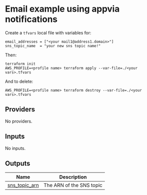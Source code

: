 # Email example using appvia notifications

Create a `tfvars` local file with variables for:
```
email_addresses = ["<your mail1@address1.domain>"]
sns_topic_name  = "your new sns topic name!"
```

Then:
```
terraform init
AWS_PROFILE=<profile name> terraform apply --var-file=./<your vars>.tfvars
```

And to delete:
```
AWS_PROFILE=<profile name> terraform destroy --var-file=./<your vars>.tfvars
```

<!-- BEGIN_TF_DOCS -->
## Providers

No providers.

## Inputs

No inputs.

## Outputs

| Name | Description |
|------|-------------|
| <a name="output_sns_topic_arn"></a> [sns\_topic\_arn](#output\_sns\_topic\_arn) | The ARN of the SNS topic |
<!-- END_TF_DOCS -->